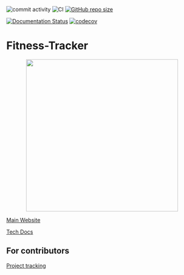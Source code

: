 ![commit activity](https://img.shields.io/github/commit-activity/m/TheNewThinkTank/fitness-tracker)
![CI](https://github.com/TheNewThinkTank/fitness-tracker/actions/workflows/wf.yml/badge.svg)
[![GitHub repo size](https://img.shields.io/github/repo-size/TheNewThinkTank/fitness-tracker?style=flat&logo=github&logoColor=whitesmoke&label=Repo%20Size)](https://github.com/TheNewThinkTank/fitness-tracker/archive/refs/heads/main.zip)

[![Documentation Status](https://readthedocs.org/projects/fitness-tracker/badge/?version=latest)](https://fitness-tracker.readthedocs.io/en/latest/?badge=latest)
[![codecov](https://codecov.io/gh/TheNewThinkTank/Fitness-Tracker/branch/main/graph/badge.svg?token=CKAX4A3JQF)](https://codecov.io/gh/TheNewThinkTank/Fitness-Tracker)

# Fitness-Tracker

<p align="center">
<img src="https://lh3.googleusercontent.com/d/17ggezi9SP4a1_8GIzMJxV8b1VBbzhMFZ"width="400"/>
</p>

[Main Website](https://thenewthinktank.github.io/fitness-tracker/)

[Tech Docs](https://fitness-tracker.readthedocs.io/en/latest/index.html)

## For contributors

[Project tracking](https://thenewthinktank.atlassian.net/jira/software/projects/FT/boards/2)
